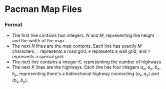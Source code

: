 # Pacman Map Files

### Format
- The first line contains two integers, $N$ and $M$, representing the height and the width of the map.
- The next $N$ lines are the map contents. Each line has exactly $M$ characters, `.` represents a road grid, `#` represents a wall grid, and `?` represents a special grid.
- The next line contains a integer $K$, representing the number of highways
- The next $K$ lines are the highways. Each line has four integers $a_x$, $a_y$, $b_x$, $b_y$, representing there's a bidirectional highway connecting $(a_x, a_y)$ and $(b_x, b_y)$.

